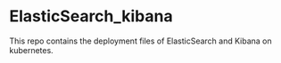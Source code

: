 # ElasticSearch_kibana
This repo contains the deployment files of ElasticSearch and Kibana on kubernetes.
